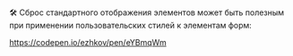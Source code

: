 🛠 Сброс стандартного отображения элементов может быть полезным при применении пользовательских стилей к элементам форм:

https://codepen.io/ezhkov/pen/eYBmqWm
